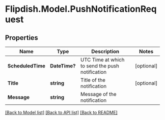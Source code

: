 # Flipdish.Model.PushNotificationRequest
## Properties

Name | Type | Description | Notes
------------ | ------------- | ------------- | -------------
**ScheduledTime** | **DateTime?** | UTC Time at which to send the push notification | [optional] 
**Title** | **string** | Title of the notification | [optional] 
**Message** | **string** | Message of the notification | 

[[Back to Model list]](../README.md#documentation-for-models) [[Back to API list]](../README.md#documentation-for-api-endpoints) [[Back to README]](../README.md)

